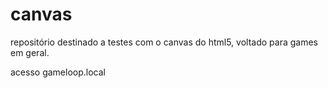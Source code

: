 # canvas

repositório destinado a testes com o canvas do html5, voltado para games em geral.

acesso
gameloop.local
